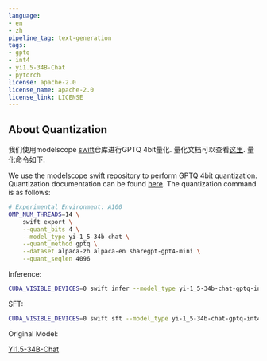 ```yaml
---
language:
- en
- zh
pipeline_tag: text-generation
tags:
- gptq
- int4
- yi1.5-34B-Chat
- pytorch
license: apache-2.0
license_name: apache-2.0
license_link: LICENSE
---
```


## About Quantization
我们使用modelscope [swift](https://github.com/modelscope/swift/)仓库进行GPTQ 4bit量化. 量化文档可以查看[这里](https://github.com/modelscope/swift/blob/main/docs/source/LLM/LLM%E9%87%8F%E5%8C%96%E6%96%87%E6%A1%A3.md). 量化命令如下:

We use the modelscope [swift](https://github.com/modelscope/swift/) repository to perform GPTQ 4bit quantization. Quantization documentation can be found [here](https://github.com/modelscope/swift/blob/main/docs/source_en/LLM/LLM-quantization.md). The quantization command is as follows:

```bash
# Experimental Environment: A100
OMP_NUM_THREADS=14 \
	swift export \
	--quant_bits 4 \
	--model_type yi-1_5-34b-chat \
	--quant_method gptq \
	--dataset alpaca-zh alpaca-en sharegpt-gpt4-mini \
	--quant_seqlen 4096
```

Inference:
```bash
CUDA_VISIBLE_DEVICES=0 swift infer --model_type yi-1_5-34b-chat-gptq-int4
```

SFT:
```bash
CUDA_VISIBLE_DEVICES=0 swift sft --model_type yi-1_5-34b-chat-gptq-int4 --dataset leetcode-python-en
```

Original Model:

[YI1.5-34B-Chat](https://modelscope.cn/models/01ai/Yi-1.5-34B-Chat/summary)
